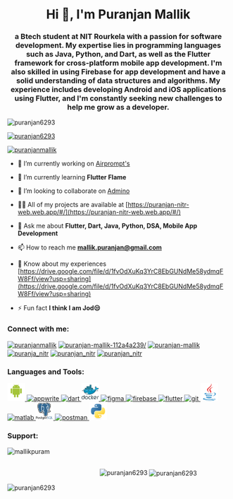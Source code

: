 <h1 align="center">Hi 👋, I'm Puranjan Mallik</h1>
<h3 align="center">a Btech student at NIT Rourkela with a passion for software development. My expertise lies in programming languages such as Java, Python, and Dart, as well as the Flutter framework for cross-platform mobile app development. I'm also skilled in using Firebase for app development and have a solid understanding of data structures and algorithms. My experience includes developing Android and iOS applications using Flutter, and I'm constantly seeking new challenges to help me grow as a developer.</h3>

<p align="left"> <img src="https://komarev.com/ghpvc/?username=puranjan6293&label=Profile%20views&color=0e75b6&style=flat" alt="puranjan6293" /> </p>

<p align="left"> <a href="https://github.com/ryo-ma/github-profile-trophy"><img src="https://github-profile-trophy.vercel.app/?username=puranjan6293" alt="puranjan6293" /></a> </p>

<p align="left"> <a href="https://twitter.com/puranjanmallik" target="blank"><img src="https://img.shields.io/twitter/follow/puranjanmallik?logo=twitter&style=for-the-badge" alt="puranjanmallik" /></a> </p>

- 🔭 I’m currently working on [Airprompt's](https://play.google.com/store/apps/details?id=puranjan.airprompt.com&hl=en-IN)

- 🌱 I’m currently learning **Flutter Flame**

- 👯 I’m looking to collaborate on [Admino](https://github.com/puranjan6293/Admino)

- 👨‍💻 All of my projects are available at [https://puranjan-nitr-web.web.app/#/](https://puranjan-nitr-web.web.app/#/)

- 💬 Ask me about **Flutter, Dart, Java, Python, DSA, Mobile App Development**

- 📫 How to reach me **mallik.puranjan@gmail.com**

- 📄 Know about my experiences [https://drive.google.com/file/d/1fvOdXuKq3YrC8EbGUNdMe58ydmqFW8Ff/view?usp=sharing](https://drive.google.com/file/d/1fvOdXuKq3YrC8EbGUNdMe58ydmqFW8Ff/view?usp=sharing)

- ⚡ Fun fact **I think I am Jod😒**

<h3 align="left">Connect with me:</h3>
<p align="left">
<a href="https://twitter.com/puranjanmallik" target="blank"><img align="center" src="https://raw.githubusercontent.com/rahuldkjain/github-profile-readme-generator/master/src/images/icons/Social/twitter.svg" alt="puranjanmallik" height="30" width="40" /></a>
<a href="https://linkedin.com/in/puranjan-mallik-112a4a239/" target="blank"><img align="center" src="https://raw.githubusercontent.com/rahuldkjain/github-profile-readme-generator/master/src/images/icons/Social/linked-in-alt.svg" alt="puranjan-mallik-112a4a239/" height="30" width="40" /></a>
<a href="https://stackoverflow.com/users/puranjan-mallik" target="blank"><img align="center" src="https://raw.githubusercontent.com/rahuldkjain/github-profile-readme-generator/master/src/images/icons/Social/stack-overflow.svg" alt="puranjan-mallik" height="30" width="40" /></a>
<a href="https://instagram.com/puranja_nitr" target="blank"><img align="center" src="https://raw.githubusercontent.com/rahuldkjain/github-profile-readme-generator/master/src/images/icons/Social/instagram.svg" alt="puranja_nitr" height="30" width="40" /></a>
<a href="https://www.leetcode.com/puranjan_nitr" target="blank"><img align="center" src="https://raw.githubusercontent.com/rahuldkjain/github-profile-readme-generator/master/src/images/icons/Social/leet-code.svg" alt="puranjan_nitr" height="30" width="40" /></a>
<a href="https://auth.geeksforgeeks.org/user/puranjan_nitr" target="blank"><img align="center" src="https://raw.githubusercontent.com/rahuldkjain/github-profile-readme-generator/master/src/images/icons/Social/geeks-for-geeks.svg" alt="puranjan_nitr" height="30" width="40" /></a>
</p>

<h3 align="left">Languages and Tools:</h3>
<p align="left"> <a href="https://developer.android.com" target="_blank" rel="noreferrer"> <img src="https://raw.githubusercontent.com/devicons/devicon/master/icons/android/android-original-wordmark.svg" alt="android" width="40" height="40"/> </a> <a href="https://appwrite.io" target="_blank" rel="noreferrer"> <img src="https://www.vectorlogo.zone/logos/appwriteio/appwriteio-icon.svg" alt="appwrite" width="40" height="40"/> </a> <a href="https://dart.dev" target="_blank" rel="noreferrer"> <img src="https://www.vectorlogo.zone/logos/dartlang/dartlang-icon.svg" alt="dart" width="40" height="40"/> </a> <a href="https://www.docker.com/" target="_blank" rel="noreferrer"> <img src="https://raw.githubusercontent.com/devicons/devicon/master/icons/docker/docker-original-wordmark.svg" alt="docker" width="40" height="40"/> </a> <a href="https://www.figma.com/" target="_blank" rel="noreferrer"> <img src="https://www.vectorlogo.zone/logos/figma/figma-icon.svg" alt="figma" width="40" height="40"/> </a> <a href="https://firebase.google.com/" target="_blank" rel="noreferrer"> <img src="https://www.vectorlogo.zone/logos/firebase/firebase-icon.svg" alt="firebase" width="40" height="40"/> </a> <a href="https://flutter.dev" target="_blank" rel="noreferrer"> <img src="https://www.vectorlogo.zone/logos/flutterio/flutterio-icon.svg" alt="flutter" width="40" height="40"/> </a> <a href="https://git-scm.com/" target="_blank" rel="noreferrer"> <img src="https://www.vectorlogo.zone/logos/git-scm/git-scm-icon.svg" alt="git" width="40" height="40"/> </a> <a href="https://www.java.com" target="_blank" rel="noreferrer"> <img src="https://raw.githubusercontent.com/devicons/devicon/master/icons/java/java-original.svg" alt="java" width="40" height="40"/> </a> <a href="https://www.mathworks.com/" target="_blank" rel="noreferrer"> <img src="https://upload.wikimedia.org/wikipedia/commons/2/21/Matlab_Logo.png" alt="matlab" width="40" height="40"/> </a> <a href="https://www.postgresql.org" target="_blank" rel="noreferrer"> <img src="https://raw.githubusercontent.com/devicons/devicon/master/icons/postgresql/postgresql-original-wordmark.svg" alt="postgresql" width="40" height="40"/> </a> <a href="https://postman.com" target="_blank" rel="noreferrer"> <img src="https://www.vectorlogo.zone/logos/getpostman/getpostman-icon.svg" alt="postman" width="40" height="40"/> </a> <a href="https://www.python.org" target="_blank" rel="noreferrer"> <img src="https://raw.githubusercontent.com/devicons/devicon/master/icons/python/python-original.svg" alt="python" width="40" height="40"/> </a> </p>

<h3 align="left">Support:</h3>
<p><a href="https://www.buymeacoffee.com/mallikpuram"> <img align="left" src="https://cdn.buymeacoffee.com/buttons/v2/default-yellow.png" height="50" width="210" alt="mallikpuram" /></a></p><br><br>

<p><img align="left" src="https://github-readme-stats.vercel.app/api/top-langs?username=puranjan6293&show_icons=true&locale=en&layout=compact" alt="puranjan6293" /></p>

<p>&nbsp;<img align="center" src="https://github-readme-stats.vercel.app/api?username=puranjan6293&show_icons=true&locale=en" alt="puranjan6293" /></p>

<p><img align="center" src="https://github-readme-streak-stats.herokuapp.com/?user=puranjan6293&" alt="puranjan6293" /></p>
